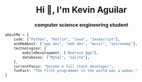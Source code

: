 <h1 align="center"> Hi 👋, I'm Kevin Aguilar</h1>

<h3 align="center">computer science engineering student <br>  </h3>

```Python
aboutMe = {
    code: ["Python", "Kotlin", "Java", "Javascript"],
    askMeAbout: ["app dev", "web dev", "music", "astronomy"],
    technologies: {
        mobileDevelopment: ["Android App"],
        databases: ["MySql", "sqlite"],
    },
    currentFocus: "become a full stack developer",
    funFact: "The first programmer in the world was a woman."
}
```
